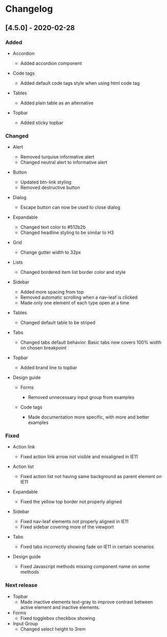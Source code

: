 # Changelog

## [4.5.0] - 2020-02-28

### Added

-   Accordion
    -   Added accordion component

-   Code tags
    -   Added default code tags style when using html code tag

-   Tables
    -   Added plain table as an alternative

-   Topbar
    -   Added sticky topbar

### Changed

-   Alert
    -   Removed turquise informative alert
    -   Changed neutral alert to informative alert

-   Button
    -   Updated btn-link styling
    -   Removed destructive button

-   Dialog
    -   Escape button can now be used to close dialog

-   Expandable
    -   Changed text color to #512b2b
    -   Changed headline styling to be similar to H3

-   Grid
    -   Change gutter width to 32px

-   Lists
    -   Changed bordered item list border color and style

-   Sidebar
    -   Added more spacing from top
    -   Removed automatic scrolling when a nav-leaf is clicked
    -   Made only one element of each type open at a time

-   Tables
    -   Changed default table to be striped

-   Tabs
    -   Changed tabs default behavior. Basic tabs now covers 100% width on chosen breakpoint

-   Topbar
    -   Added brand line to topbar

-   Design guide
    -   Forms
        -   Removed unnecessary input group from examples

    -   Code tags
        -   Made documentation more specific, with more and better examples

### Fixed

-   Action link
    -   Fixed action link arrow not visible and misaligned in IE11

-   Action list
    -   Fixed action list not having same background as parent element on IE11

-   Expandable
    -   Fixed the yellow top border not properly aligned

-   Sidebar
    -   Fixed nav-leaf elements not properly aligned in IE11
    -   Fixed sidebar covering more of the viewport

-   Tabs
    -   Fixed tabs incorrectly showing fade on IE11 in certain scenarios

-   Design guide
    -   Fixed Javascript methods missing component name on some methods

### Next release
 - Topbar
   - Made inactive elements text-gray to improve contrast between active element and inactive elements.
 - Forms
   - Fixed togglebox checkbox showing
 - Input Group
   - Changed select height to 3rem
